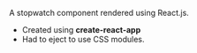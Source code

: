 A stopwatch component rendered using React.js.

- Created using **create-react-app**
- Had to eject to use CSS modules.